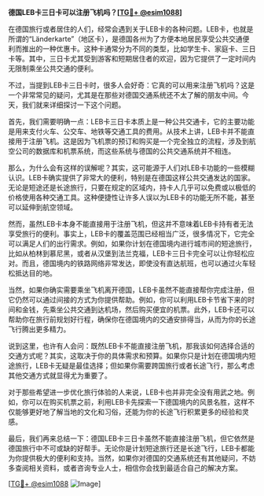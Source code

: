 **德国LEB卡三日卡可以注册飞机吗？[[TG💪+ @esim1088](https://t.me/s/esim1088)]**

在德国旅行或者居住的人们，经常会遇到关于LEB卡的各种问题。LEB卡，也就是所谓的“Länderkarte”（地区卡），是德国各州为了方便本地居民享受公共交通便利而推出的一种优惠卡。这种卡通常分为不同的类型，比如学生卡、家庭卡、三日卡等。其中，三日卡尤其受到游客和短期居住者的欢迎，因为它提供了一定时间内无限制乘坐公共交通的便利。

不过，当提到LEB卡三日卡时，很多人会好奇：它真的可以用来注册飞机吗？这是一个非常常见的疑问，尤其是在那些对德国交通系统还不太了解的朋友中间。今天，我们就来详细探讨一下这个问题。

首先，我们需要明确一点：LEB卡三日卡本质上是一种公共交通卡，它的主要功能是用来支付火车、公交车、地铁等交通工具的费用。从技术上讲，LEB卡并不能直接用于注册飞机。这是因为飞机票的预订和购买是一个完全独立的流程，涉及到航空公司的数据库和机票系统，而这些系统与德国的公共交通系统并不相连。

那么，为什么会有这样的误解呢？其实，这可能源于人们对LEB卡功能的一些模糊认识。LEB卡确实提供了非常大的便利，特别是在德国这样公共交通发达的国家。无论是短途还是长途旅行，只要在规定的区域内，持卡人几乎可以免费或以极低的价格使用各种交通工具。这种便捷性让许多人误以为LEB卡的功能无所不能，甚至可以延伸到航空领域。

然而，虽然LEB卡本身不能直接用于注册飞机，但这并不意味着LEB卡持有者无法享受旅行的便利。事实上，LEB卡的覆盖范围已经相当广泛，很多情况下，它完全可以满足人们的出行需求。例如，如果你计划在德国境内进行城市间的短途旅行，比如从柏林到慕尼黑，或者从汉堡到法兰克福，LEB卡三日卡完全可以让你轻松应对。而且，德国境内的铁路网络非常发达，即使没有直达航班，也可以通过火车轻松抵达目的地。

当然，如果你确实需要乘坐飞机离开德国，LEB卡虽然不能直接帮你完成注册，但它仍然可以通过间接的方式为你提供帮助。例如，你可以利用LEB卡节省下来的时间和金钱，先乘坐公共交通到达机场，然后购买便宜的机票。此外，LEB卡还可以帮助你在旅行前规划好行程，确保你在德国境内的交通安排得当，从而为你的长途飞行腾出更多精力。

说到这里，也许有人会问：既然LEB卡不能直接注册飞机，那我该如何选择合适的交通方式呢？其实，这取决于你的具体需求和预算。如果你只是计划在德国境内短途旅行，LEB卡无疑是最佳选择；但如果你需要跨国旅行或者长途飞行，那么考虑其他交通方式就显得尤为重要了。

对于那些希望进一步优化旅行体验的人来说，LEB卡也并非完全没有用武之地。例如，你可以在购买机票之前，利用LEB卡先探索一下德国境内的风景名胜，这样不仅能够更好地了解当地的文化和习俗，还能为你的长途飞行积累更多的经验和灵感。

最后，我们再来总结一下：德国LEB卡三日卡虽然不能直接注册飞机，但它依然是德国旅行中不可或缺的好帮手。无论你是计划短途旅行还是长途飞行，LEB卡都能为你提供极大的便利和支持。当然，如果你对德国的交通系统还有其他疑问，不妨多查阅相关资料，或者咨询专业人士，相信你会找到最适合自己的解决方案。

[[TG💪+ @esim1088](https://t.me/s/esim1088) ![Image](https://i.postimg.cc/4NQfJmqS/Snipaste-2025-05-13-00-14-12.png)]